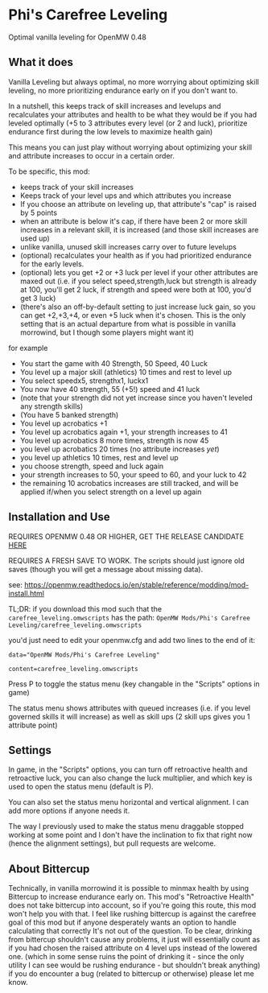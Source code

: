 # Phi's Carefree Leveling
Optimal vanilla leveling for OpenMW 0.48

## What it does
Vanilla Leveling but always optimal, no more worrying about optimizing skill leveling, no more prioritizing endurance early on if you don't want to.

In a nutshell, this keeps track of skill increases and levelups and recalculates your attributes and health to be what they would be if you had leveled optimally (+5 to 3 attributes every level (or 2 and luck), prioritize endurance first during the low levels to maximize health gain)

This means you can just play without worrying about optimizing your skill and attribute increases to occur in a certain order.

To be specific, this mod:
 - keeps track of your skill increases
 - Keeps track of your level ups and which attributes you increase
 - If you choose an attribute on leveling up, that attribute's "cap" is raised by 5 points
 - when an attribute is below it's cap, if there have been 2 or more skill increases in a relevant skill, it is increased (and those skill increases are used up)
 - unlike vanilla, unused skill increases carry over to future levelups
 - (optional) recalculates your health as if you had prioritized endurance for the early levels.
 - (optional) lets you get +2 or +3 luck per level if your other attributes are maxed out (i.e. if you select speed,strength,luck but strength is already at 100, you'll get 2 luck, if strength and speed were both at 100, you'd get 3 luck)
 - (there's also an off-by-default setting to just increase luck gain, so you can get +2,+3,+4, or even +5 luck when it's chosen.  This is the only setting that is an actual departure from what is possible in vanilla morrowind, but I though some players might want it)

for example
 - You start the game with 40 Strength, 50 Speed, 40 Luck
 - You level up a major skill (athletics) 10 times and rest to level up
 - You select speedx5, strengthx1, luckx1
 - You now have 40 strength, 55 (+5!) speed and 41 luck
 - (note that your strength did not yet increase since you haven't leveled any strength skills)
 - (You have 5 banked strength)
 - You level up acrobatics +1
 - You level up acrobatics again +1, your strength increases to 41
 - You level up acrobatics 8 more times, strength is now 45
 - you level up acrobatics 20 times (no attribute increases *yet*)
 - you level up athletics 10 times, rest and level up
 - you choose strength, speed and luck again
 - your strength increases to 50, your speed to 60, and your luck to 42
 - the remaining 10 acrobatics increases are still tracked, and will be applied if/when you select strength on a level up again

## Installation and Use

REQUIRES OPENMW 0.48 OR HIGHER, GET THE RELEASE CANDIDATE [HERE](https://openmw.org/2022/openmw-0-48-0-is-now-in-rc-phase/)

REQUIRES A FRESH SAVE TO WORK.  The scripts should just ignore old saves (though you will get a message about missing data).

see: https://openmw.readthedocs.io/en/stable/reference/modding/mod-install.html

TL;DR: if you download this mod such that the `carefree_leveling.omwscripts` has the path: `OpenMW Mods/Phi's Carefree Leveling/carefree_leveling.omwscripts`

you'd just need to edit your openmw.cfg and add two lines to the end of it:

```
data="OpenMW Mods/Phi's Carefree Leveling"

content=carefree_leveling.omwscripts
```

Press P to toggle the status menu (key changable in the "Scripts" options in game)

The status menu shows attributes with queued increases (i.e. if you level governed skills it will increase) as well as skill ups (2 skill ups gives you 1 attribute point)

## Settings
In game, in the "Scripts" options, you can turn off retroactive health and retroactive luck, you can also change the luck multiplier, and which key is used to open the status menu (default is P).

You can also set the status menu horizontal and vertical alignment.  I can add more options if anyone needs it.

The way I previously used to make the status menu draggable stopped working at some point and I don't have the inclination to fix that right now (hence the alignment settings), but pull requests are welcome.

## About Bittercup
Technically, in vanilla morrowind it is possible to minmax health by using Bittercup to increase endurance early on.  This mod's "Retroactive Health" does not take bittercup into account, so if you're going this route, this mod won't help you with that.  I feel like rushing bittercup is against the carefree goal of this mod but if anyone desperately wants an option to handle calculating that correctly It's not out of the question.  To be clear, drinking from bittercup shouldn't cause any problems, it just will essentially count as if you had chosen the raised attribute on 4 level ups instead of the lowered one. (which in some sense ruins the point of drinking it - since the only utility I can see would be rushing endurance - but shouldn't break anything) if you do encounter a bug (related to bittercup or otherwise) please let me know.